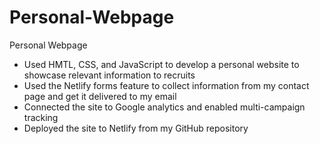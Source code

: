 # Personal-Webpage
Personal Webpage
- Used HMTL, CSS, and JavaScript to develop a personal website to showcase relevant information to recruits
- Used the Netlify forms feature to collect information from my contact page and get it delivered to my email
- Connected the site to Google analytics and enabled multi-campaign tracking
- Deployed the site to Netlify from my GitHub repository
